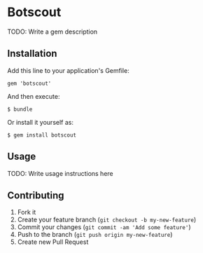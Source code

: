 # Botscout

TODO: Write a gem description

## Installation

Add this line to your application's Gemfile:

    gem 'botscout'

And then execute:

    $ bundle

Or install it yourself as:

    $ gem install botscout

## Usage

TODO: Write usage instructions here

## Contributing

1. Fork it
2. Create your feature branch (`git checkout -b my-new-feature`)
3. Commit your changes (`git commit -am 'Add some feature'`)
4. Push to the branch (`git push origin my-new-feature`)
5. Create new Pull Request
